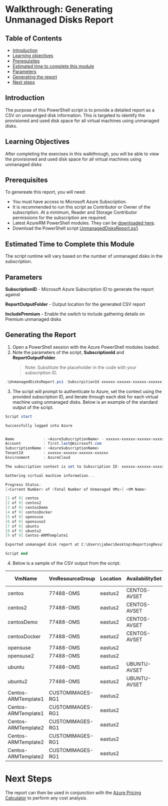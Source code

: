 # Walkthrough: Generating Unmanaged Disks Report

## Table of Contents

* [Introduction](#introduction)
* [Learning objectives](#learning-objectives)
* [Prerequisites](#prerequisites)
* [Estimated time to complete this module](#estimated-time-to-complete-this-module)
* [Parameters](#parameters)
* [Generating the report](#generating-the-report)
* [Next steps](#nextsteps)

## Introduction

The purpose of this PowerShell script is to provide a detailed report as a CSV on unmanaged disk information. This is targeted to identify the provisioned and used disk space for all virtual machines using unmanaged disks. 

## Learning Objectives

After completing the exercises in this walkthrough, you will be able to view the provisioned and used disk space for all virtual machines using unmanaged disks

## Prerequisites

To genereate this report, you will need:
* You must have access to Microsoft Azure Subscription.
* It is recommended to run this script as Contributor or Owner of the subscription. At a minimum, Reader and Storage Contributor permissions for the subscription are required.
* Latest AzureRM PowerShell modules. They can be [downloaded here](https://www.powershellgallery.com/packages/AzureRM/).
* Download the PowerShell script [UnmanagedDisksReport.ps1](./UnmanagedDisksReport.ps1).

## Estimated Time to Complete this Module

The script runtime will vary based on the number of unmanaged disks in the subscription. 

## Parameters
**SubscriptionID** - Microsoft Azure Subscription ID to generate the report against

**ReportOutputFolder** - Output location for the generated CSV report 

**IncludePremium** - Enable the switch to include gathering details on Premium unmanaged disks

## Generating the Report

1. Open a PowerShell session with the Azure PowerShell modules loaded.
2. Note the parameters of the script, **SubscriptionId** and **ReportOutputFolder**.
    > Note: Substitute the placeholder in the code with your subscription ID.
```powershell
.\UnmanagedDisksReport.ps1 -SubscrpitionId xxxxxx-xxxxxx-xxxxxx-xxxxxx -ReportOutputFolder C:\UnmanagedDisksReport
```
3. The script will prompt to authenticate to Azure, set the context using the provided subscription ID, and iterate through each disk for each virtual machine using unmanaged disks. Below is an example of the standard output of the script.

```powershell
Script start

Successfully logged into Azure


Name             : <AzureSubscriptionName> - xxxxxx-xxxxxx-xxxxxx-xxxxxx
Account          : first.last@microsoft.com
SubscriptionName : <AzureSubscriptionName>
TenantId         : xxxxxx-xxxxxx-xxxxxx-xxxxxx
Environment      : AzureCloud

The subscription context is set to Subscription ID: xxxxxx-xxxxxx-xxxxxx-xxxxxx

Gathering virtual machine information...

Progress Status:
[<Current Number> of <Total Number of Unmanaged VMs>] <VM Name>

[1 of 9] centos
[2 of 9] centos2
[3 of 9] centosDemo
[4 of 9] centosDocker
[5 of 9] opensuse
[6 of 9] opensuse2
[7 of 9] ubuntu
[8 of 9] ubuntu2
[9 of 9] Centos-ARMTemplate1

Exported unmanaged disk report at C:\Users\jabec\Desktop\ReportingResults\UnmanagedDisksResults-201806181524.csv

Script end
```

4. Below is a sample of the CSV output from the script. 

VmName| VmResourceGroup| Location| AvailabilitySet| VhdUri| StorageType (Standard/Premium)| DiskType (OS/Data)| ProvisionedSizeInGb| UsedSizeInGb| UsedDiskPercentage
|---|---|---|---|---|---|---|---|---|---|
centos|77488-OMS|eastus2|CENTOS-AVSET|https://77488oms5025.blob.core.windows.net/vhds/centos2016619201023.vhd|Standard|OS|30|2|0.06
centos2|77488-OMS|eastus2|CENTOS-AVSET|https://77488oms5025.blob.core.windows.net/vhds/centos22016615161542.vhd|Standard|OS|30|2|0.08
centosDemo|77488-OMS|eastus2|CENTOS-AVSET|https://4zrgvjrvxqy7wstandardsa.blob.core.windows.net/vhds/centosDemo20166208242.vhd|Standard|OS|30|2|0.05
centosDocker|77488-OMS|eastus2|CENTOS-AVSET|https://4zrgvjrvxqy7wstandardsa.blob.core.windows.net/vhds/centosDocker201662085852.vhd|Standard|OS|30|8|0.28
opensuse|77488-OMS|eastus2||https://77488oms5025.blob.core.windows.net/vhds/opensuse2016619201619.vhd|Standard|OS|30|2|0.07
opensuse2|77488-OMS|eastus2||https://77488oms5025.blob.core.windows.net/vhds/opensuse22016617124627.vhd|Standard|OS|30|7|0.23
ubuntu|77488-OMS|eastus2|UBUNTU-AVSET|https://77488oms5025.blob.core.windows.net/vhds/ubuntu201661371038.vhd|Standard|OS|29|3|0.09
ubuntu2|77488-OMS|eastus2|UBUNTU-AVSET|https://77488oms5025.blob.core.windows.net/vhds/ubuntu3201661923286.vhd|Standard|OS|29|20|0.69
Centos-ARMTemplate1|CUSTOMIMAGES-RG1|eastus2||http://storcustomimages.blob.core.windows.net/vhds/Centos-ARMTemplate1osDisk.vhd|Standard|OS|30|11|0.36
Centos-ARMTemplate1|CUSTOMIMAGES-RG1|eastus2||https://storcustomimages.blob.core.windows.net/vhds/Centos-ARMTemplate1data.vhd|Standard|Data|30|3|0.11
Centos-ARMTemplate2|CUSTOMIMAGES-RG1|eastus2||http://storcustomimages.blob.core.windows.net/vhds/Centos-ARMTemplate2osDisk.vhd|Standard|OS|30|3|0.11
Centos-ARMTemplate2|CUSTOMIMAGES-RG1|eastus2||https://storcustomimages.blob.core.windows.net/vhds/Centos-ARMTemplate2data.vhd|Standard|Data|128|54|0.42
Centos-ARMTemplate2|CUSTOMIMAGES-RG1|eastus2||https://storcustomimages.blob.core.windows.net/vhds/Centos-ARMTemplate2wsb.vhd|Standard|Data|128|77|0.6

# Next Steps

The report can then be used in conjunction with the [Azure Pricing Calculator](https://azure.microsoft.com/pricing/calculator/) to perform any cost analysis.